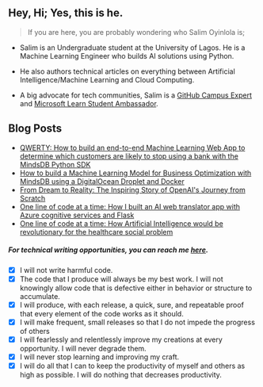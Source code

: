 ## Hey, Hi; Yes, this is he.

> If you are here, you are probably wondering who Salim Oyinlola is; 

- Salim is an Undergraduate student at the University of Lagos. He is a Machine Learning Engineer who builds AI solutions using Python.
  
- He also authors technical articles on everything between Artificial Intelligence/Machine Learning and Cloud Computing. 

- A big advocate for tech communities, Salim is a [GitHub Campus Expert](https://githubcampus.expert/salimcodes/) and [Microsoft Learn Student Ambassador](https://studentambassadors.microsoft.com/en-US/studentambassadors/profile/8c4773d7-5893-4dfd-ad9f-1c20cbd73b6a).
 
 
## Blog Posts
<!-- HASHNODE:START -->
- [QWERTY: How to  build an end-to-end Machine Learning Web App to determine which customers are likely to stop using a bank with the MindsDB Python SDK](https://heyhi.dev/qwerty-how-to-build-an-end-to-end-machine-learning-web-app-to-determine-which-customers-are-likely-to-stop-using-a-bank-with-the-mindsdb-python-sdk)
- [How to build a Machine Learning Model for Business Optimization with MindsDB using a DigitalOcean Droplet and Docker](https://heyhi.dev/how-to-build-a-machine-learning-model-for-business-optimization-with-mindsdb-using-a-digitalocean-droplet-and-docker)
- [From Dream to Reality: The Inspiring Story of OpenAI&#39;s Journey from Scratch](https://heyhi.dev/from-dream-to-reality-the-inspiring-story-of-openais-journey-from-scratch)
- [One line of code at a time: How I built an AI web translator app with Azure cognitive services and Flask](https://heyhi.dev/one-line-of-code-at-a-time-how-i-built-an-ai-web-translator-app-with-azure-cognitive-services-and-flask)
- [One line of code at a time: How Artificial Intelligence would be revolutionary for the healthcare social problem](https://heyhi.dev/one-line-of-code-at-a-time-how-artificial-intelligence-would-be-revolutionary-for-the-healthcare-social-problem)
<!-- HASHNODE:END -->

##### For technical writing opportunities, you can reach me [here](mailto:salimoyinlola@gmail.com). 

- [x] I will not write harmful code.
- [x] The code that I produce will always be my best work. I will not knowingly allow code that is defective either in behavior or structure to accumulate. 
- [x] I will produce, with each release, a quick, sure, and repeatable proof that every element of the code works as it should. 
- [x] I will make frequent, small releases so that I do not impede the progress of others
- [x] I will fearlessly and relentlessly improve my creations at every opportunity. I will never degrade them.
- [x] I will never stop learning and improving my craft.   
- [x] I will do all that I can to keep the productivity of myself and others as high as possible. I will do nothing that decreases productivity.
